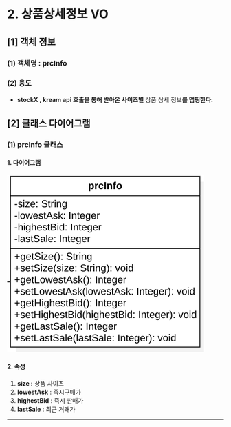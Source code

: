 # 2. 상품상세정보 VO

## \[1] 객체 정보

### (1) 객체명 : prcInfo

### (2) 용도

* **stockX , kream api 호출을 통해 받아온 사이즈별** 상품 상세 정보**를 맵핑한다.**

## \[2] 클래스 다이어그램

### (1) prcInfo 클래스

#### 1. 다이어그램&#x20;

![](<../../../../.gitbook/assets/image (3) (1) (1).png>)

#### 2. 속성

1. **size :** 상품 사이즈
2. **lowestAsk** : 즉시구매가
3. **highestBid** : 즉시 판매가
4. **lastSale** : 최근 거래가

****
